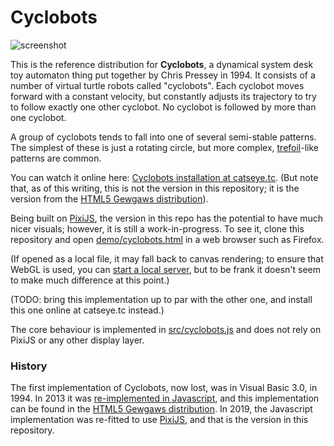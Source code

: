 Cyclobots
=========

![screenshot](https://static.catseye.tc/images/screenshots/Cyclobots.jpg)

This is the reference distribution for **Cyclobots**, a dynamical system
desk toy automaton thing put together by Chris Pressey in 1994.  It consists
of a number of virtual turtle robots called "cyclobots".  Each cyclobot moves
forward with a constant velocity, but constantly adjusts its trajectory to try
to follow exactly one other cyclobot.  No cyclobot is followed by more than one
cyclobot.

A group of cyclobots tends to fall into one of several semi-stable patterns.
The simplest of these is just a rotating circle, but more complex,
[trefoil][]-like patterns are common.

You can watch it online here: [Cyclobots installation at catseye.tc][].
(But note that, as of this writing, this is not the version in this
repository; it is the version from the [HTML5 Gewgaws distribution][]).

Being built on [PixiJS][], the version in this repo has the potential to
have much nicer visuals; however, it is still a work-in-progress.
To see it, clone this repository and open
[demo/cyclobots.html](demo/cyclobots.html) in a web browser such as
Firefox.

(If opened as a local file, it may fall back to canvas rendering; to
ensure that WebGL is used, you can [start a local server][], but to be
frank it doesn't seem to make much difference at this point.)

(TODO: bring this implementation up to par with the other one, and install
this one online at catseye.tc instead.)

The core behaviour is implemented in [src/cyclobots.js](src/cyclobots.js) and
does not rely on PixiJS or any other display layer.

### History ###

The first implementation of Cyclobots, now lost, was in Visual Basic 3.0, in
1994.  In 2013 it was [re-implemented in Javascript][], and this implementation
can be found in the [HTML5 Gewgaws distribution][].  In 2019, the Javascript
implementation was re-fitted to use [PixiJS][], and that is the version in this
repository.

[trefoil]: https://en.wikipedia.org/wiki/Trefoil_knot
[Cyclobots installation at catseye.tc]: https://catseye.tc/installation/Cyclobots
[HTML5 Gewgaws distribution]: https://catseye.tc/distribution/HTML5%20Gewgaws%20distribution
[PixiJS]: http://www.pixijs.com/
[start a local server]: https://github.com/mrdoob/three.js/wiki/How-to-run-things-locally#run-local-server
[re-implemented in Javascript]: https://catseye.tc/article/News.md#id-been-meaning-to-re-implement-this-for-ages
